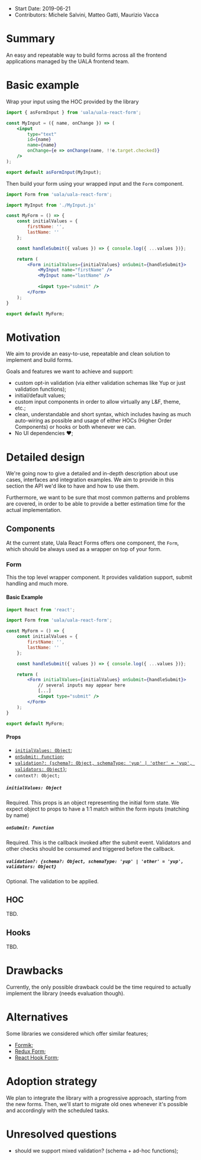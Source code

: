 - Start Date: 2019-06-21
- Contributors: Michele Salvini, Matteo Gatti, Maurizio Vacca

# Summary

An easy and repeatable way to build forms across all the frontend applications managed by the UALA frontend team.

# Basic example

Wrap your input using the HOC provided by the library

```jsx
import { asFormInput } from 'uala/uala-react-form';

const MyInput = ({ name, onChange }) => (
    <input
        type="text"
        id={name}
        name={name}
        onChange={e => onChange(name, !!e.target.checked)}
    />
);

export default asFormInput(MyInput);
```

Then build your form using your wrapped input and the `Form` component.

```jsx
import Form from 'uala/uala-react-form';

import MyInput from './MyInput.js'

const MyForm = () => {
    const initialValues = {
        firstName: '',
        lastName: ''
    };

    const handleSubmit({ values }) => { console.log({ ...values })};

    return (
        <Form initialValues={initialValues} onSubmit={handleSubmit}>
            <MyInput name="firstName" />
            <MyInput name="lastName" />
            
            <input type="submit" />
        </Form>
    );
}

export default MyForm;
```

# Motivation

We aim to provide an easy-to-use, repeatable and clean solution to implement and build forms.

Goals and features we want to achieve and support:

- custom opt-in validation (via either validation schemas like Yup or just validation functions);
- initial/default values;
- custom input components in order to allow virtually any L&F, theme, etc.;
- clean, understandable and short syntax, which includes having as much auto-wiring as possible and usage
of either HOCs (Higher Order Components) or hooks or both whenever we can.
- No UI dependencies :heart:;

# Detailed design

We're going now to give a detailed and in-depth description about use cases, interfaces and integration examples.
We aim to provide in this section the API we'd like to have and how to use them.

Furthermore, we want to be sure that most common patterns and problems are covered, in order to be able to provide
a better estimation time for the actual implementation.

## Components

At the current state, Uala React Forms offers one component, the `Form`, which should be always used as a wrapper on top of your form.

### Form

This the top level wrapper component. It provides validation support, submit handling and much more.

#### Basic Example

```jsx
import React from 'react';

import Form from 'uala/uala-react-form';

const MyForm = () => {
    const initialValues = {
        firstName: '',
        lastName: ''
    };

    const handleSubmit({ values }) => { console.log({ ...values })};

    return (
        <Form initialValues={initialValues} onSubmit={handleSubmit}>
            // several inputs may appear here
            [...]
            <input type="submit" />
        </Form>
    );
}

export default MyForm;
```
#### Props

- [`initialValues: Object`](#initialvalues-object);
- [`onSubmit: Function`](#onsubmit-function);
- [`validation?: {schema?: Object, schemaType: 'yup' | 'other' = 'yup', validators: Object}`](#validation-schema-object-type-yup--other--yup-validators-object);
- `context?: Object;`

##### `initialValues: Object`

Required. This props is an object representing the initial form state. We expect object to props to have a 1:1 match within the form inputs (matching by name)

##### `onSubmit: Function`

Required. This is the callback invoked after the submit event. Validators and other checks should be consumed and triggered before the callback.

##### `validation?: {schema?: Object, schemaType: 'yup' | 'other' = 'yup', validators: Object}`

Optional. The validation to be applied.

## HOC

TBD.

## Hooks

TBD.

# Drawbacks

Currently, the only possible drawback could be the time required to actually implement the library (needs evaluation though).

# Alternatives

Some libraries we considered which offer similar features;

- [Formik](https://jaredpalmer.com/formik/);
- [Redux Form](https://redux-form.com/8.2.2/);
- [React Hook Form](https://react-hook-form.com/);

# Adoption strategy

We plan to integrate the library with a progressive approach, starting from the new forms.
Then, we'll start to migrate old ones whenever it's possible and accordingly with the scheduled tasks.

# Unresolved questions

- should we support mixed validation? (schema + ad-hoc functions);
